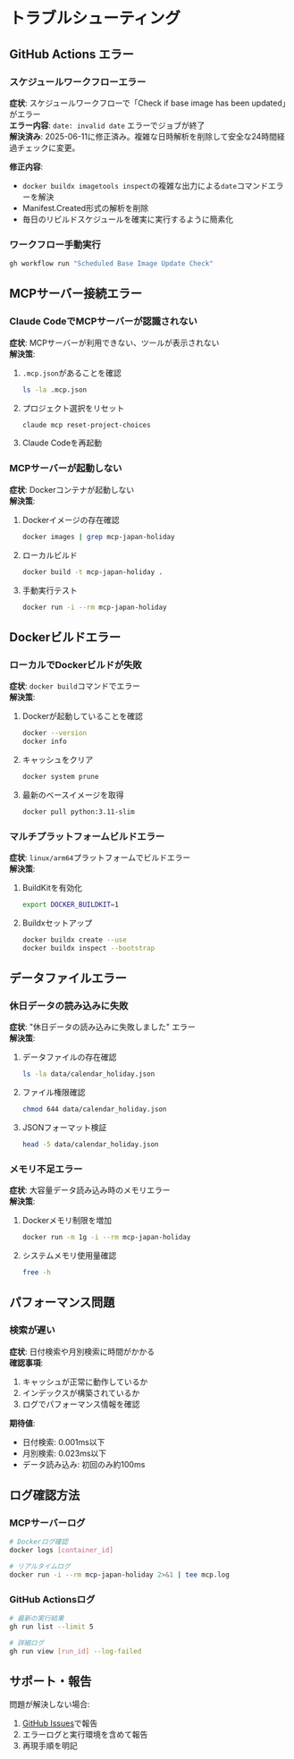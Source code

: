 # トラブルシューティング

## GitHub Actions エラー

### スケジュールワークフローエラー
**症状**: スケジュールワークフローで「Check if base image has been updated」がエラー  
**エラー内容**: `date: invalid date` エラーでジョブが終了  
**解決済み**: 2025-06-11に修正済み。複雑な日時解析を削除して安全な24時間経過チェックに変更。

**修正内容**:
- `docker buildx imagetools inspect`の複雑な出力による`date`コマンドエラーを解決
- Manifest.Created形式の解析を削除
- 毎日のリビルドスケジュールを確実に実行するように簡素化

### ワークフロー手動実行
```bash
gh workflow run "Scheduled Base Image Update Check"
```

## MCPサーバー接続エラー

### Claude CodeでMCPサーバーが認識されない
**症状**: MCPサーバーが利用できない、ツールが表示されない  
**解決策**: 
1. `.mcp.json`があることを確認
   ```bash
   ls -la .mcp.json
   ```
2. プロジェクト選択をリセット
   ```bash
   claude mcp reset-project-choices
   ```
3. Claude Codeを再起動

### MCPサーバーが起動しない
**症状**: Dockerコンテナが起動しない  
**解決策**:
1. Dockerイメージの存在確認
   ```bash
   docker images | grep mcp-japan-holiday
   ```
2. ローカルビルド
   ```bash
   docker build -t mcp-japan-holiday .
   ```
3. 手動実行テスト
   ```bash
   docker run -i --rm mcp-japan-holiday
   ```

## Dockerビルドエラー

### ローカルでDockerビルドが失敗
**症状**: `docker build`コマンドでエラー  
**解決策**: 
1. Dockerが起動していることを確認
   ```bash
   docker --version
   docker info
   ```
2. キャッシュをクリア
   ```bash
   docker system prune
   ```
3. 最新のベースイメージを取得
   ```bash
   docker pull python:3.11-slim
   ```

### マルチプラットフォームビルドエラー
**症状**: `linux/arm64`プラットフォームでビルドエラー  
**解決策**:
1. BuildKitを有効化
   ```bash
   export DOCKER_BUILDKIT=1
   ```
2. Buildxセットアップ
   ```bash
   docker buildx create --use
   docker buildx inspect --bootstrap
   ```

## データファイルエラー

### 休日データの読み込みに失敗
**症状**: "休日データの読み込みに失敗しました" エラー  
**解決策**:
1. データファイルの存在確認
   ```bash
   ls -la data/calendar_holiday.json
   ```
2. ファイル権限確認
   ```bash
   chmod 644 data/calendar_holiday.json
   ```
3. JSONフォーマット検証
   ```bash
   head -5 data/calendar_holiday.json
   ```

### メモリ不足エラー
**症状**: 大容量データ読み込み時のメモリエラー  
**解決策**:
1. Dockerメモリ制限を増加
   ```bash
   docker run -m 1g -i --rm mcp-japan-holiday
   ```
2. システムメモリ使用量確認
   ```bash
   free -h
   ```

## パフォーマンス問題

### 検索が遅い
**症状**: 日付検索や月別検索に時間がかかる  
**確認事項**:
1. キャッシュが正常に動作しているか
2. インデックスが構築されているか
3. ログでパフォーマンス情報を確認

**期待値**:
- 日付検索: 0.001ms以下
- 月別検索: 0.023ms以下
- データ読み込み: 初回のみ約100ms

## ログ確認方法

### MCPサーバーログ
```bash
# Dockerログ確認
docker logs [container_id]

# リアルタイムログ
docker run -i --rm mcp-japan-holiday 2>&1 | tee mcp.log
```

### GitHub Actionsログ
```bash
# 最新の実行結果
gh run list --limit 5

# 詳細ログ
gh run view [run_id] --log-failed
```

## サポート・報告

問題が解決しない場合:
1. [GitHub Issues](https://github.com/kumanoryo/mcp-japan-holiday-calendar/issues)で報告
2. エラーログと実行環境を含めて報告
3. 再現手順を明記